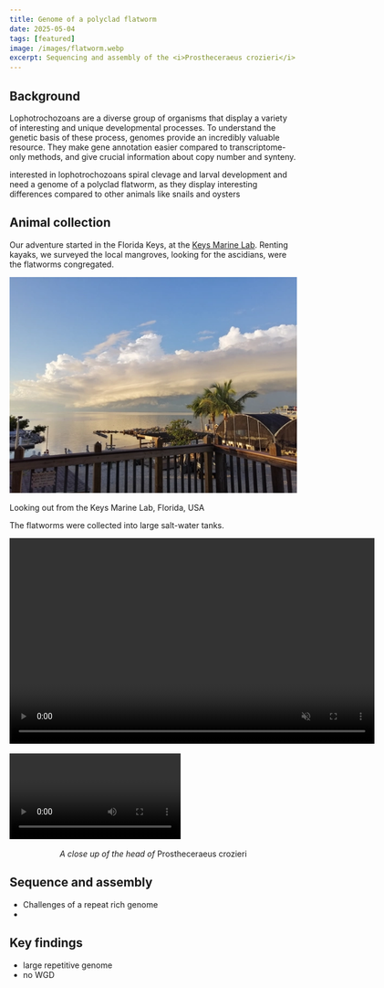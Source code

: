 ```yaml
---
title: Genome of a polyclad flatworm
date: 2025-05-04
tags: [featured]
image: /images/flatworm.webp
excerpt: Sequencing and assembly of the <i>Prostheceraeus crozieri</i> genome
---
```


## Background

Lophotrochozoans are a diverse group of organisms that display a variety of interesting and unique developmental processes. To understand the genetic basis of these process, genomes provide an incredibly valuable resource. They make gene annotation easier compared to transcriptome-only methods, and give crucial information about copy number and synteny.

interested in lophotrochozoans spiral clevage and larval development and need a genome of a polyclad flatworm, as they display interesting differences compared to other animals like snails and oysters

## Animal collection

Our adventure started in the Florida Keys, at the [Keys Marine Lab](https://www.fio.usf.edu/keys-marine-lab/). Renting kayaks, we surveyed the local mangroves, looking for the ascidians, were the flatworms congregated. 

![Looking out from the Keys Marine Lab, Florida, USA](/images/keys.webp)
<p style="text-align:left;">Looking out from the Keys Marine Lab, Florida, USA</p>

The flatworms were collected into large salt-water tanks.

<video width="640" height="360" controls autoplay loop muted>
  <source src="{{ '/images/flatworm-vid.webm' | relative_url }}" type="video/webm">
  flatworms in a tank on ascidians.
</video>


![A close up of the Prostheceraeus crozieri anterior](/images/flatworm-vid.webm)
<p style="text-align:center;"><i>A close up of the head of</i> Prostheceraeus crozieri</p>

## Sequence and assembly
- Challenges of a repeat rich genome
- 

## Key findings
- large repetitive genome
- no WGD
